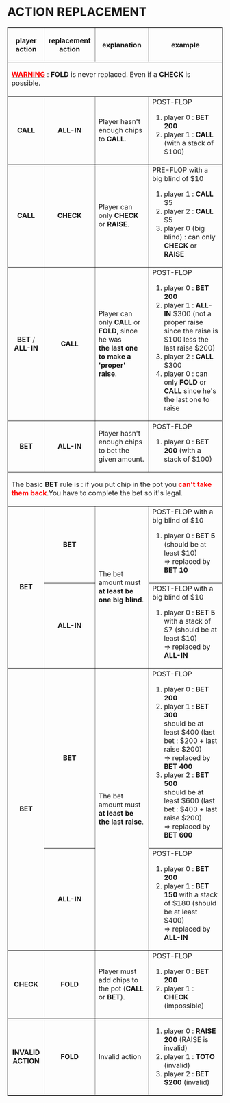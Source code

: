 <h1>ACTION REPLACEMENT</h1>
<!--<style>
table, td, th {
	border: 1px solid #000;
	border-collapse: collapse;
}
</style>-->
<table  border="1px solid #000" cellspacing="0" cellpadding="0">
	<tr   border="1px solid #000"height="80">
		<th align="center">player action</th>
		<th align="center">replacement action</th>
		<th align="center">explanation</th>
		<th align="center">example</th>
	</tr>
		<tr  border="1px solid #000">
		<td align="left" colspan="4" height="80"><u><b style="color:red">WARNING</b></u> : <b>FOLD</b> is never replaced. Even if a <b>CHECK</b> is possible.
		</td>
	</tr>
	<tr  border="1px solid #000">
		<td align="center"><b>CALL</b></td>
		<td align="center"><b>ALL-IN</b></td>
		<td align="left">Player hasn't enough chips to <b>CALL</b>.
		</td>
		<td align="left">POST-FLOP
			<ol>
				<li>player 0 : <b>BET 200</b></li>
				<li>player 1 : <b>CALL</b> (with a stack of $100)
				</li>
			</ol>
		</td>
	</tr>
	<tr  border="1px solid #000">
		<td align="center"><b>CALL</b></td>
		<td align="center"><b>CHECK</b></td>
		<td align="left">Player can only <b>CHECK</b> or <b>RAISE</b>.
		</td>
		<td align="left">PRE-FLOP with a big blind of $10
			<ol>
				<li>player 1 : <b>CALL</b> $5
				</li>
				<li>player 2 : <b>CALL</b> $5
				</li>
				<li>player 0 (big blind) : can only <b>CHECK</b> or <b>RAISE</b></li>
			</ol>
		</td>
	</tr>
	<tr  border="1px solid #000">
		<td align="center"><b>BET</b> / <b>ALL-IN</b></td>
		<td align="center"><b>CALL</b></td>
		<td align="left">Player can only <b>CALL</b> or <b>FOLD</b>,
			since he was<br /> <b>the last one to make a 'proper' raise</b>.
		</td>
		<td align="left">POST-FLOP
			<ol>
				<li>player 0 : <b>BET 200</b></li>
				<li>player 1 : <b>ALL-IN</b> $300 (not a proper raise since
					the raise is $100 less the last raise $200)
				</li>
				<li>player 2 : <b>CALL</b> $300
				</li>
				<li>player 0 : can only <b>FOLD</b> or <b>CALL</b> since he's
					the last one to raise
				</li>
			</ol>
		</td>
	</tr>
	<tr  border="1px solid #000">
		<td align="center"><b>BET</b></td>
		<td align="center"><b>ALL-IN</b></td>
		<td align="left">Player hasn't enough chips to bet the given
			amount.</td>
		<td align="left">POST-FLOP
			<ol>
				<li>player 0 : <b>BET 200</b> (with a stack of $100)
				</li>
			</ol>
		</td>
	</tr>
	<tr  border="1px solid #000">
		<td align="left" colspan="4" height="80">The basic <b>BET</b>
			rule is : if you put chip in the pot you <b style="color:red">can't take them back</b>.You
			have to complete the bet so it's legal.
		</td>
	</tr>
	<tr  border="1px solid #000">
		<td align="center" rowspan="2"><b>BET</b></td>
		<td align="center"><b>BET</b></td>
		<td align="left" rowspan="2">The bet amount must <b>at least
				be one big blind</b>.
		</td>
		<td align="left">POST-FLOP with a big blind of $10
			<ol>
				<li>player 0 : <b>BET 5</b> (should be at least $10)<br />=>
					replaced by <b>BET 10</b>
				</li>
			</ol>
		</td>
	</tr>
	<tr  border="1px solid #000">
		<td align="center"><b>ALL-IN</b></td>
		<td align="left">POST-FLOP with a big blind of $10
			<ol>
				<li>player 0 : <b>BET 5</b> with a stack of $7 (should be at
					least $10)<br />=> replaced by <b>ALL-IN</b>
				</li>
			</ol>
		</td>
	</tr>
	<tr  border="1px solid #000">
		<td align="center" rowspan="2"><b>BET</b></td>
		<td align="center"><b>BET</b></td>
		<td align="left" rowspan="2">The bet amount must <b>at least
				be the last raise</b>.
		</td>
		<td align="left">POST-FLOP
			<ol>
				<li>player 0 : <b>BET 200</b></li>
				<li>player 1 : <b>BET 300</b><br />should be at least $400
					(last bet : $200 + last raise $200)<br />=> replaced by <b>BET
						400</b>
				</li>
				<li>player 2 : <b>BET 500</b><br />should be at least $600
					(last bet : $400 + last raise $200)<br />=> replaced by <b>BET
						600</b>
				</li>
			</ol>
		</td>
	</tr>
	<tr  border="1px solid #000">
		<td align="center"><b>ALL-IN</b></td>
		</td>
		<td align="left">POST-FLOP
			<ol>
				<li>player 0 : <b>BET 200</b></li>
				<li>player 1 : <b>BET 150</b> with a stack of $180 (should be
					at least $400)<br />=> replaced by <b>ALL-IN</b>
				</li>
			</ol>
		</td>
	</tr>
	<tr  border="1px solid #000">
		<td align="center"><b>CHECK</b></td>
		<td align="center"><b>FOLD</b></td>
		<td align="left">Player must add chips to the pot (<b>CALL</b> or
			<b>BET</b>).
		</td>
		<td align="left">POST-FLOP
			<ol>
				<li>player 0 : <b>BET 200</b></li>
				<li>player 1 : <b>CHECK</b> (impossible)
				</li>
			</ol>
		</td>
	</tr>
	<tr  border="1px solid #000">
		<td align="center"><b>INVALID ACTION</b></td>
		<td align="center"><b>FOLD</b></td>
		<td align="left">Invalid action</td>
		<td align="left">
			<ol>
				<li>player 0 : <b>RAISE 200</b> (RAISE is invalid)
				</li>
				<li>player 1 : <b>TOTO</b> (invalid)
				</li>
				<li>player 2 : <b>BET $200</b> (invalid)
				</li>
			</ol>
		</td>
	</tr>

</table>

